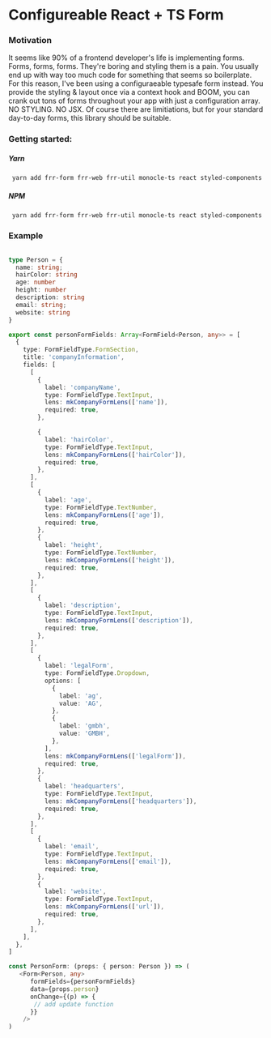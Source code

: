 # Configureable React + TS Form

### Motivation

It seems like 90% of a frontend developer's life is implementing forms. Forms, forms, forms. They're boring and styling them is a pain. You usually end up with way too much code for something that seems so boilerplate. For this reason, I've been using a configuraeable typesafe form instead. You provide the styling & layout once via a context hook and BOOM, you can crank out tons of forms throughout your app with just a configuration array. NO STYLING. NO JSX. Of course there are limitiations, but for your standard day-to-day forms, this library should be suitable. 

### Getting started:

##### Yarn
```
 yarn add frr-form frr-web frr-util monocle-ts react styled-components
```

##### NPM
```
 yarn add frr-form frr-web frr-util monocle-ts react styled-components
```

### Example

```ts

type Person = {
  name: string;
  hairColor: string
  age: number
  height: number
  description: string
  email: string;
  website: string
}

export const personFormFields: Array<FormField<Person, any>> = [
  {
    type: FormFieldType.FormSection,
    title: 'companyInformation',
    fields: [
      [
        {
          label: 'companyName',
          type: FormFieldType.TextInput,
          lens: mkCompanyFormLens(['name']),
          required: true,
        },

        {
          label: 'hairColor',
          type: FormFieldType.TextInput,
          lens: mkCompanyFormLens(['hairColor']),
          required: true,
        },
      ],
      [
        {
          label: 'age',
          type: FormFieldType.TextNumber,
          lens: mkCompanyFormLens(['age']),
          required: true,
        },
        {
          label: 'height',
          type: FormFieldType.TextNumber,
          lens: mkCompanyFormLens(['height']),
          required: true,
        },
      ],
      [
        {
          label: 'description',
          type: FormFieldType.TextInput,
          lens: mkCompanyFormLens(['description']),
          required: true,
        },
      ],
      [
        {
          label: 'legalForm',
          type: FormFieldType.Dropdown,
          options: [
            {
              label: 'ag',
              value: 'AG',
            },
            {
              label: 'gmbh',
              value: 'GMBH',
            },
          ],
          lens: mkCompanyFormLens(['legalForm']),
          required: true,
        },
        {
          label: 'headquarters',
          type: FormFieldType.TextInput,
          lens: mkCompanyFormLens(['headquarters']),
          required: true,
        },
      ],
      [
        {
          label: 'email',
          type: FormFieldType.TextInput,
          lens: mkCompanyFormLens(['email']),
          required: true,
        },
        {
          label: 'website',
          type: FormFieldType.TextInput,
          lens: mkCompanyFormLens(['url']),
          required: true,
        },
      ],
    ],
  },
]

const PersonForm: (props: { person: Person }) => (
   <Form<Person, any>
      formFields={personFormFields}
      data={props.person}
      onChange={(p) => {
       // add update function
      }}
    />
)

```

